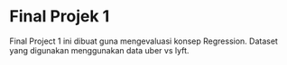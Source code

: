 # Final Projek 1

Final Project 1 ini dibuat guna mengevaluasi konsep Regression. Dataset yang digunakan menggunakan data uber vs lyft.
